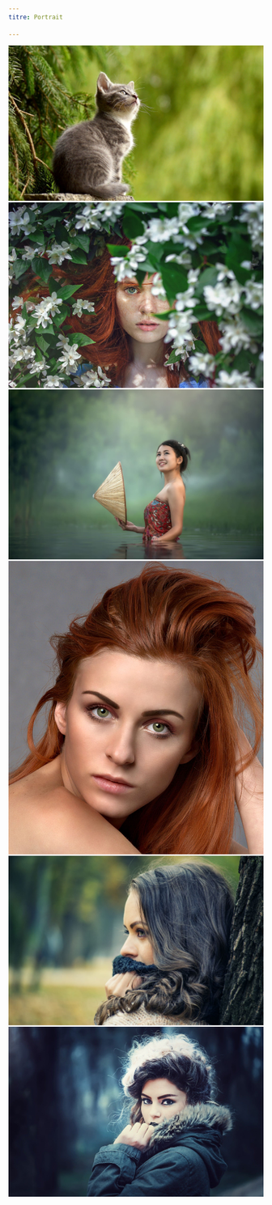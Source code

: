 ```yaml
---
titre: Portrait

---
```


![](../img/portrait/cat-ge7b111c67_1920.jpg)
![](../img/portrait/girl-g7e18a8527_1920.jpg)
![](../img/portrait/woman-ga26c23fc8_1920.jpg)
![](../img/portrait/beautiful-g14ded4573_1920.jpg)
![](../img/portrait/woman-gb8607dbab_1920.jpg)
![](../img/portrait/woman-gb5de8c0ca_1920.jpg)
